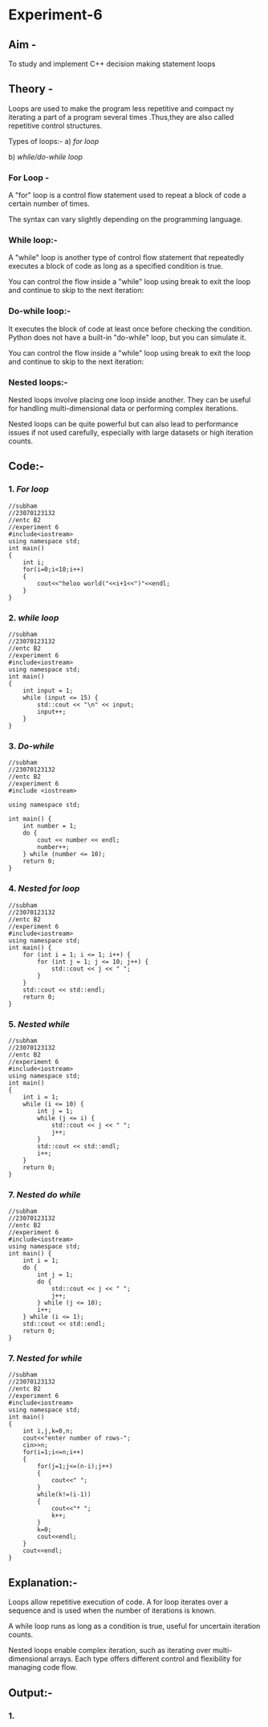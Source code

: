 # Experiment-6
## Aim -
To study and implement C++ decision making statement loops
## Theory -
Loops are used to make the program less repetitive and compact ny iterating a part of a program several times .Thus,they are also  called repetitive control structures.

Types of loops:-
a) *for loop*

b) *while/do-while loop*

### For Loop -
 A "for" loop is a control flow statement used to repeat a block of code a certain number of times. 
 
 The syntax can vary slightly depending on the programming language.

 ### While loop:-
 A "while" loop is another type of control flow statement that repeatedly executes a block of code as long as a specified condition is true. 

  You can control the flow inside a "while" loop using break to exit the loop and continue to skip to the next iteration:

 ### Do-while loop:-
It executes the block of code at least once before checking the condition. Python does not have a built-in "do-while" loop, but you can simulate it.

You can control the flow inside a "while" loop using break to exit the loop and continue to skip to the next iteration:

### Nested loops:-
Nested loops involve placing one loop inside another. They can be useful for handling multi-dimensional data or performing complex iterations.

Nested loops can be quite powerful but can also lead to performance issues if not used carefully, especially with large datasets or high iteration counts.

## Code:-

### 1. *For loop*
```
//subham
//23070123132
//entc B2
//experiment 6
#include<iostream>
using namespace std;
int main()
{
    int i;
    for(i=0;i<10;i++)
    {
        cout<<"heloo world("<<i+1<<")"<<endl;
    }
}
```

### 2. *while loop*
```
//subham
//23070123132
//entc B2
//experiment 6
#include<iostream>
using namespace std;
int main() 
{
    int input = 1;
    while (input <= 15) {
        std::cout << "\n" << input;
        input++;
    }
}
```

### 3. *Do-while*
```
//subham
//23070123132
//entc B2
//experiment 6
#include <iostream>

using namespace std;

int main() {
    int number = 1;
    do {
        cout << number << endl;
        number++;
    } while (number <= 10);
    return 0;
}
```

### 4. *Nested for loop*
```
//subham
//23070123132
//entc B2
//experiment 6
#include<iostream>
using namespace std;
int main() {
    for (int i = 1; i <= 1; i++) {
        for (int j = 1; j <= 10; j++) {
            std::cout << j << " ";
        }
    }
    std::cout << std::endl;
    return 0;
}
```

### 5. *Nested while*
```
//subham
//23070123132
//entc B2
//experiment 6
#include<iostream>
using namespace std;
int main()
{
    int i = 1;
    while (i <= 10) {
        int j = 1;
        while (j <= i) {
            std::cout << j << " ";
            j++;
        }
        std::cout << std::endl;
        i++;
    }
    return 0;
}
```

### 7. *Nested do while*
```
//subham
//23070123132
//entc B2
//experiment 6
#include<iostream>
using namespace std;
int main() {
    int i = 1;
    do {
        int j = 1;
        do {
            std::cout << j << " ";
            j++;
        } while (j <= 10);
        i++;
    } while (i <= 1);
    std::cout << std::endl;
    return 0;
}
```

### 7. *Nested for while*
```
//subham
//23070123132
//entc B2
//experiment 6
#include<iostream>
using namespace std;
int main()
{
    int i,j,k=0,n;
    cout<<"enter number of rows-";
    cin>>n;
    for(i=1;i<=n;i++)
    {
        for(j=1;j<=(n-i);j++)
        {
            cout<<" ";
        }
        while(k!=(i-1))
        {
            cout<<"* ";
            k++;
        }
        k=0;
        cout<<endl;
    }
    cout<<endl;
}
```

## Explanation:-
Loops allow repetitive execution of code. A for loop iterates over a sequence and is used when the number of iterations is known.

A while loop runs as long as a condition is true, useful for uncertain iteration counts.

Nested loops enable complex iteration, such as iterating over multi-dimensional arrays. Each type offers different control and flexibility for managing code flow.

## Output:-
### 1.
